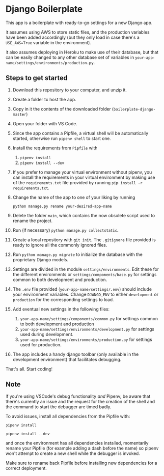 
# Django Boilerplate

This app is a boilerplate with ready-to-go settings for a new Django app.

It assumes using AWS to store static files, and the production variables have been added accordingly (but they only load in case there's a `USE_AWS=True` variable in the environment).

It also assumes deploying in Heroku to make use of their database, but that can be easily changed to any other database set of variables in `your-app-name/settings/environments/production.py`.

## Steps to get started

1. Download this repository to your computer, and unzip it.

2. Create a folder to host the app.

3. Copy in it the contents of the downloaded folder (`boilerplate-django-master`)

4. Open your folder with VS Code.

5. Since the app contains a Pipfile, a virtual shell will be automatically started, otherwise run `pipenv shell` to start one.

6. Install the requirements from `Pipfile` with

    1. `pipenv install`
    2. `pipenv install --dev`

7. If you prefer to manage your virtual environment without pipenv, you can install the requirements in your virtual environment by making use of the `requirements.txt` file provided by running `pip install -r requirements.txt`.

8. Change the name of the app to one of your liking by running

    `python manage.py rename your-desired-app-name`

9. Delete the folder `main`, which contains the now obsolete script used to rename the project.

10. Run (if necessary) `python manage.py collectstatic`.

11. Create a local repository with `git init`. The `.gitignore` file provided is ready to ignore all the commonly ignored files.

12. Run `python manage.py migrate` to initialize the database with the proprietary Django models.

13. Settings are divided in the module `settings/environments`. Edit these for the different environments or `settings/components/base.py` for settings common to both development and production.

14. The `.env` file provided (`your-app-name/settings/.env`) should include your environment variables. Change `DJANGO_ENV` to either `development` or `production` for the corresponding settings to load.

15. Add eventual new settings in the following files:

    1. `your-app-name/settings/components/common.py` for settings common to both development and production
    2. `your-app-name/settings/environments/development.py` for settings used during development.
    3. `your-app-name/settings/environments/production.py` for settings used for production.

16. The app includes a handy django toolbar (only available in the development environment) that facilitates debugging.

That's all. Start coding!

## **Note**

If you're using VSCode's debug functionality *and* Pipenv, be aware that there's currently an issue and the request for the creation of the shell and the command to start the debugger are timed badly.

To avoid issues, install all dependencies from the Pipfile with:

`pipenv install`

`pipenv install --dev`

and once the environment has all dependencies installed, momentarily rename your Pipfile (for example adding a dash before the name) so pipenv won't attempt to create a new shell while the debugger is invoked.

Make sure to rename back Pipfile before installing new dependencies for a correct deployment.
